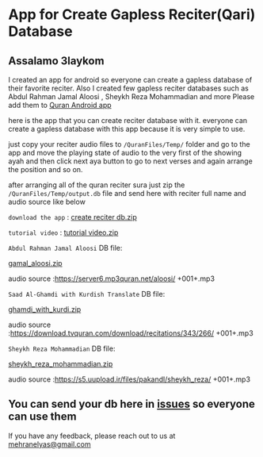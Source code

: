 
# App for Create Gapless Reciter(Qari) Database


## Assalamo 3laykom

I created an app for android so everyone can create a gapless database of their favorite reciter.
Also I created few gapless reciter databases such as Abdul Rahman Jamal Aloosi , Sheykh Reza Mohammadian and more
Please add them to [Quran Android app](https://github.com/quran/quran_android)

here is the app that you can create reciter database with it. everyone can create a gapless database with this app because it is very simple to use.

just copy your reciter audio files to `/QuranFiles/Temp/` folder and go to the app and move the playing state of audio to the very first of the showing ayah and then click next aya button to go to next verses and again arrange the position and so on.

after arranging all of the quran reciter sura just zip the `/QuranFiles/Temp/output.db` file and send here with reciter full name and audio source like below

`download the app` :
[create reciter db.zip](https://github.com/quran/quran_android/files/5759718/create.reciter.db.zip)

`tutorial video` :
[tutorial video.zip](https://github.com/quran/quran_android/files/5771167/tutorial.video.zip)

`Abdul Rahman Jamal Aloosi` DB file:

[gamal_aloosi.zip](https://github.com/quran/quran_android/files/5759751/gamal_aloosi.zip)

audio source :https://server6.mp3quran.net/aloosi/ +001+.mp3

`Saad Al-Ghamdi with Kurdish Translate` DB file:

[ghamdi_with_kurdi.zip](https://github.com/quran/quran_android/files/5759753/ghamdi_with_kurdi.zip)

audio source :https://download.tvquran.com/download/recitations/343/266/ +001+.mp3

`Sheykh Reza Mohammadian` DB file:

[sheykh_reza_mohammadian.zip](https://github.com/quran/quran_android/files/5759755/sheykh_reza_mohammadian.zip)

audio source :https://s5.uupload.ir/files/pakandl/sheykh_reza/ +001+.mp3

## You can send your db here in [issues](https://github.com/mehranelyas/gaplessreciter/issues) so everyone can use them

If you have any feedback, please reach out to us at mehranelyas@gmail.com

